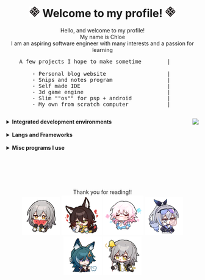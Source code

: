 <!-- Header -->
<div>
<h1 align="center"> 
    <img src="./Resources/Images/IconNaturePhysical.png" />  
        Welcome to my profile! 
    <img src="./Resources/Images/IconNaturePhysical.png" /> 
</h1>

<p align = "center">
Hello, and welcome to my profile! <br>
My name is Chloe <br>
I am an aspiring software engineer with many interests and a passion for learning 
<br>

<pre>
    A few projects I hope to make sometime        |         A small list of some interests I have 

        - Personal blog website                   |               - 3d modelling
        - Snips and notes program                 |               - gaming
        - Self made IDE                           |               - coding
        - 3d game engine                          |               - Asset extraction
        - Slim ""os"" for psp + android           |               - engineering
        - My own from scratch computer            |               - mechanical skills
</pre>
</p>





<div>

<h2></h2>
<img  align = "right" src = "https://github-readme-stats.vercel.app/api/top-langs/?username=Chloezu&theme=tokyonight"/>
<!-- IDEs section -->
<details> 
  <summary> <b> Integrated development environments </b> </summary>
  
  <br> <br>
  Comfortable with: 
  <br>

  <img src = "https://img.shields.io/badge/VSCode-0078D4?style=for-the-badge&logo=visual%20studio%20code&logoColor=white"/>

  <br> <br>
  Currently learning: 
  <br>

  <img src = "https://img.shields.io/badge/Visual_Studio-5C2D91?style=for-the-badge&logo=visual%20studio&logoColor=white"/> <br>
  <img src = "https://img.shields.io/badge/sublime_text-%23575757.svg?&style=for-the-badge&logo=sublime-text&logoColor=important"/>

  <br>
  Plan on learning: 
  <br>

  <img src = "https://img.shields.io/badge/Eclipse-2C2255?style=for-the-badge&logo=eclipse&logoColor=white"/>
  <img src = "https://img.shields.io/badge/PyCharm-000000.svg?&style=for-the-badge&logo=PyCharm&logoColor=white"/> <br>
  <img src = "https://img.shields.io/badge/NeoVim-%2357A143.svg?&style=for-the-badge&logo=neovim&logoColor=white"/>
  <img src = "https://img.shields.io/badge/IntelliJ_IDEA-000000.svg?style=for-the-badge&logo=intellij-idea&logoColor=white"/> <br>
  <img src = "https://img.shields.io/badge/Android_Studio-3DDC84?style=for-the-badge&logo=android-studio&logoColor=white"/>
  <img src = "https://img.shields.io/badge/apache%20netbeans-1B6AC6?style=for-the-badge&logo=apache%20netbeans%20IDE&logoColor=white"/>
  
</details>
<!-- IDEs section end -->
</div>

<br>

<div>
<!-- Langs & frameworks section -->
<details> 
  <summary> <b> Langs and Frameworks </b> </summary>

  <br> <br>
  Comfortable with: 
  <br>

  <img src = "https://img.shields.io/badge/C%23-239120?style=for-the-badge&logo=c-sharp&logoColor=white"/>
  <img src = "https://img.shields.io/badge/Python-FFD43B?style=for-the-badge&logo=python&logoColor=blue"/> <br>
  <img src = "https://img.shields.io/badge/HTML5-E34F26?style=for-the-badge&logo=html5&logoColor=white"/>
  <img src = "https://img.shields.io/badge/CSS3-1572B6?style=for-the-badge&logo=css3&logoColor=white"/>
  <img src = "https://img.shields.io/badge/json-5E5C5C?style=for-the-badge&logo=json&logoColor=white"/>

  <br> <br>
  Am learning: 
  <br> 

  <img src = "https://img.shields.io/badge/C-00599C?style=for-the-badge&logo=c&logoColor=white"/>
  <img src = "https://img.shields.io/badge/JavaScript-323330?style=for-the-badge&logo=javascript&logoColor=F7DF1E"/> <br>
  <img src = "https://img.shields.io/badge/C%2B%2B-00599C?style=for-the-badge&logo=c%2B%2B&logoColor=white"/>
  <img src = "https://img.shields.io/badge/Lua-2C2D72?style=for-the-badge&logo=lua&logoColor=white"/>
  <img src = "https://img.shields.io/badge/.NET-512BD4?style=for-the-badge&logo=dotnet&logoColor=white"/> <br>
  <img src = "https://img.shields.io/badge/Markdown-000000?style=for-the-badge&logo=markdown&logoColor=white"/>
  <img src = "https://img.shields.io/badge/Unity-100000?style=for-the-badge&logo=unity&logoColor=white"/>
  <img src = "https://img.shields.io/badge/GIT-E44C30?style=for-the-badge&logo=git&logoColor=white"/>

  <br> <br>
  Interested in learning:
  <br> 
  

  <img src = "https://img.shields.io/badge/Go-00ADD8?style=for-the-badge&logo=go&logoColor=white"/>
  <img src = "https://img.shields.io/badge/Kotlin-0095D5?&style=for-the-badge&logo=kotlin&logoColor=white"/> 
  <img src = "https://img.shields.io/badge/Ruby-CC342D?style=for-the-badge&logo=ruby&logoColor=white"/> <br>
  <img src = "https://img.shields.io/badge/TypeScript-007ACC?style=for-the-badge&logo=typescript&logoColor=white"/>
  <img src = "https://img.shields.io/badge/zig-F7A41D?style=for-the-badge&logo=zig&logoColor=white"/>
  <img src = "https://img.shields.io/badge/OpenGL-FFFFFF?style=for-the-badge&logo=opengl"/> <br>
  <img src = "https://img.shields.io/badge/-Unreal%20Engine-313131?style=for-the-badge&logo=unreal-engine&logoColor=white"/>
  <img src = "https://img.shields.io/badge/Vue%20js-35495E?style=for-the-badge&logo=vuedotjs&logoColor=4FC08D"/>
  <img src = "https://img.shields.io/badge/Rust-000000?style=for-the-badge&logo=rust&logoColor=white"/> <br>
  <img src = "https://img.shields.io/badge/Ruby_on_Rails-CC0000?style=for-the-badge&logo=ruby-on-rails&logoColor=white"/>
  <img src = "https://img.shields.io/badge/powershell-5391FE?style=for-the-badge&logo=powershell&logoColor=white"/>

</details>

<!-- Langs & frameworks section end -->
</div>

<br>

<div>
<!-- Programs I use seciton -->
<details>
  <summary> <b> Misc programs I use </b> </summary>

  <br> <br>
  Browsers: 
  <br>
  <img src = "https://img.shields.io/badge/Firefox_Browser-FF7139?style=for-the-badge&logo=Firefox-Browser&logoColor=white"/>
  <img src = "https://img.shields.io/badge/Google_chrome-4285F4?style=for-the-badge&logo=Google-chrome&logoColor=white"/>

  <br> 
  Creative: 
  <br>

  <img src = "https://img.shields.io/badge/blender-%23F5792A.svg?style=for-the-badge&logo=blender&logoColor=white"/>
  <img src = "https://img.shields.io/badge/affinityphoto-%237E4DD2.svg?style=for-the-badge&logo=affinity-photo&logoColor=white"/>
  <img src = "https://img.shields.io/badge/Obsidian-483699?style=for-the-badge&logo=Obsidian&logoColor=white"/>

  <br> <br>
  Operating systems: 
  <br>

  <img src = "https://img.shields.io/badge/Windows-0078D6?style=for-the-badge&logo=windows&logoColor=white"/>
  <img src = "https://img.shields.io/badge/Arch_Linux-1793D1?style=for-the-badge&logo=arch-linux&logoColor=white"/>
  <img src = "https://img.shields.io/badge/Debian-A81D33?style=for-the-badge&logo=debian&logoColor=white"/>
  <img src = "https://img.shields.io/badge/Ubuntu-E95420?style=for-the-badge&logo=ubuntu&logoColor=white"/>

</details>

<p align="center">
<br> <br> <br> <br> <br>
Thank you for reading!! <br>
    <img src="./Resources/Images/103005.png" width="100px"/>
    <img src="./Resources/Images/103008.png" width="105px"/> <!--15.3%-->
    <img src="./Resources/Images/30004.png" width="105px"/>
    <img src="./Resources/Images/30007.png" width="100px"/>
    <img src="./Resources/Images/103007.png" width="100px"/>
    <img src="./Resources/Images/102015.png" width="100px"/>
</p>






